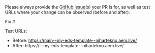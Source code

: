 Please always provide the [GitHub issue(s)](../issues) your PR is for, as well as test URLs where your change can be observed (before and after):

Fix #<gh-issue-id>

Test URLs:
- Before: https://main--my-eds-template--nihartekno.aem.live/
- After: https://<branch>--my-eds-template--nihartekno.aem.live/
